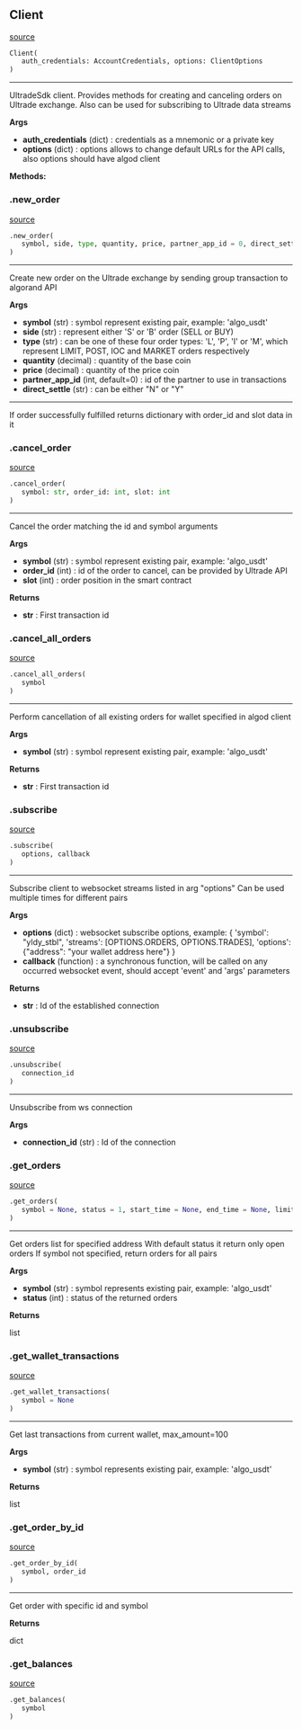 #


## Client
[source](https://github.com/ultrade-org/ultrade-python-sdk/blob/develop/ultrade/sdk_client.py/#L48)
```python 
Client(
   auth_credentials: AccountCredentials, options: ClientOptions
)
```


---
UltradeSdk client. Provides methods for creating and canceling orders on Ultrade exchange. Also can be used for subscribing to Ultrade data streams


**Args**

* **auth_credentials** (dict) : credentials as a mnemonic or a private key
* **options** (dict) : options allows to change default URLs for the API calls, also options should have algod client



**Methods:**


### .new_order
[source](https://github.com/ultrade-org/ultrade-python-sdk/blob/develop/ultrade/sdk_client.py/#L99)
```python
.new_order(
   symbol, side, type, quantity, price, partner_app_id = 0, direct_settle = 'N'
)
```

---
Create new order on the Ultrade exchange by sending group transaction to algorand API


**Args**

* **symbol** (str) : symbol represent existing pair, example: 'algo_usdt'
* **side** (str) : represent either 'S' or 'B' order (SELL or BUY)
* **type** (str) : can be one of these four order types: 'L', 'P', 'I' or 'M',
    which represent LIMIT, POST, IOC and MARKET orders respectively
* **quantity** (decimal) : quantity of the base coin
* **price** (decimal) : quantity of the price coin
* **partner_app_id** (int, default=0) : id of the partner to use in transactions
* **direct_settle** (str) : can be either "N" or "Y"


---
If order successfully fulfilled returns dictionary with order_id and slot data in it

### .cancel_order
[source](https://github.com/ultrade-org/ultrade-python-sdk/blob/develop/ultrade/sdk_client.py/#L221)
```python
.cancel_order(
   symbol: str, order_id: int, slot: int
)
```

---
Cancel the order matching the id and symbol arguments


**Args**

* **symbol** (str) : symbol represent existing pair, example: 'algo_usdt'
* **order_id** (int) : id of the order to cancel, can be provided by Ultrade API
* **slot** (int) : order position in the smart contract


**Returns**

* **str**  : First transaction id


### .cancel_all_orders
[source](https://github.com/ultrade-org/ultrade-python-sdk/blob/develop/ultrade/sdk_client.py/#L256)
```python
.cancel_all_orders(
   symbol
)
```

---
Perform cancellation of all existing orders for wallet specified in algod client


**Args**

* **symbol** (str) : symbol represent existing pair, example: 'algo_usdt'


**Returns**

* **str**  : First transaction id


### .subscribe
[source](https://github.com/ultrade-org/ultrade-python-sdk/blob/develop/ultrade/sdk_client.py/#L300)
```python
.subscribe(
   options, callback
)
```

---
Subscribe client to websocket streams listed in arg "options"
Can be used multiple times for different pairs


**Args**

* **options** (dict) : websocket subscribe options, example:
    {
        'symbol': "yldy_stbl",
        'streams': [OPTIONS.ORDERS, OPTIONS.TRADES],
        'options': {"address": "your wallet address here"}
    }
* **callback** (function) : a synchronous function, will be called on any occurred websocket event, should accept 'event' and 'args' parameters


**Returns**

* **str**  : Id of the established connection


### .unsubscribe
[source](https://github.com/ultrade-org/ultrade-python-sdk/blob/develop/ultrade/sdk_client.py/#L321)
```python
.unsubscribe(
   connection_id
)
```

---
Unsubscribe from ws connection


**Args**

* **connection_id** (str) : Id of the connection


### .get_orders
[source](https://github.com/ultrade-org/ultrade-python-sdk/blob/develop/ultrade/sdk_client.py/#L330)
```python
.get_orders(
   symbol = None, status = 1, start_time = None, end_time = None, limit = 500
)
```

---
Get orders list for specified address
With default status it return only open orders
If symbol not specified, return orders for all pairs


**Args**

* **symbol** (str) : symbol represents existing pair, example: 'algo_usdt'
* **status** (int) : status of the returned orders


**Returns**

list

### .get_wallet_transactions
[source](https://github.com/ultrade-org/ultrade-python-sdk/blob/develop/ultrade/sdk_client.py/#L353)
```python
.get_wallet_transactions(
   symbol = None
)
```

---
Get last transactions from current wallet, max_amount=100


**Args**

* **symbol** (str) : symbol represents existing pair, example: 'algo_usdt'


**Returns**

list

### .get_order_by_id
[source](https://github.com/ultrade-org/ultrade-python-sdk/blob/develop/ultrade/sdk_client.py/#L373)
```python
.get_order_by_id(
   symbol, order_id
)
```

---
Get order with specific id and symbol


**Returns**

dict

### .get_balances
[source](https://github.com/ultrade-org/ultrade-python-sdk/blob/develop/ultrade/sdk_client.py/#L394)
```python
.get_balances(
   symbol
)
```

